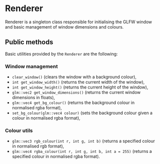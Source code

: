 # Renderer

Renderer is a singleton class responsible for initialising the GLFW window and basic management of window dimensions and colours.

## Public methods

Basic utilities provided by the `Renderer` are the following:

### Window management
- `clear_window()` (clears the window with a background colour),
- `int get_window_width()` (returns the current width of the window),
- `int get_window_height()` (returns the current height of the window),
- `glm::vec2 get_window_dimensions()` (returns the current window dimensions in floats),
- `glm::vec4 get_bg_colour()` (returns the background colour in normalised rgba format),
- `set_bg_colour(glm::vec4 colour)` (sets the background colour given a colour in normalised rgba format),

### Colour utils
- `glm::vec3 rgb_colour(int r, int g, int b)` (returns a specified colour in normalised rgb format),
- `glm::vec4 rgba_colour(int r, int g, int b, int a = 255)` (returns a specified colour in normalised rgba format).